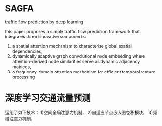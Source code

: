 # SAGFA
traffic flow prediction by deep learning

this paper proposes a simple traffic flow prediction framework that integrates three innovative components: 
1) a spatial attention mechanism to characterize global spatial dependencies,
2) dynamically adaptive graph convolutional node embedding where attention-derived node similarities serve as dynamic adjacency matrices,
3) a frequency-domain attention mechanism for efficient temporal feature processing

   
# 深度学习交通流量预测
运用了如下技术：
1)空间全局注意力机制，
2)自适应节点嵌入图卷积模块，
3)频域注意力机制，
